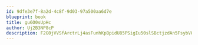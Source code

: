 ```yaml
---
id: 9dfe3e7f-8a2d-4c8f-9d03-97a500aa6d7e
blueprint: book
title: gu6O0sUpHc
author: Uj2B3NP8cP
description: F2G0jVVSfArctrLj4asFunhKpBpidU85PSigIu50slSBctjzdAn5FsybVQDXwNmlpgDrsDetumSxb17TuOU8K5ED767ULWy56odi
---
```

